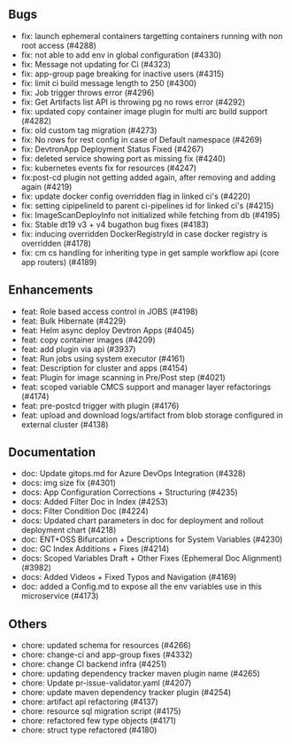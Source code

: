 ## Bugs
- fix: launch ephemeral containers targetting containers running with non root access (#4288)
- fix: not able to add env in global configuration (#4330)
- fix: Message not updating for Ci (#4323)
- fix: app-group page breaking for inactive users (#4315)
- fix: limit ci build message length to 250 (#4300)
- fix: Job trigger throws error (#4296)
- fix: Get Artifacts list API is throwing pg no rows error  (#4292)
- fix: updated copy container image plugin for multi arc build support (#4282)
- fix: old custom tag migration (#4273)
- fix: No rows for rest config in case of Default namespace (#4269)
- fix: DevtronApp Deployment Status Fixed (#4267)
- fix: deleted service showing port as missing fix (#4240)
- fix: kubernetes events fix for resources (#4247)
- fix:post-cd plugin not getting added again, after removing and adding again (#4219)
- fix: update docker config overridden flag in linked ci's (#4220)
- fix: setting cipipelineId to parent ci-pipelines id for linked ci's (#4215)
- fix: ImageScanDeployInfo not initialized while fetching from db (#4195)
- fix: Stable dt19 v3 + v4 bugathon bug fixes (#4183)
- fix: inducing overridden DockerRegistryId in case docker registry is overridden (#4178)
- fix: cm cs handling for inheriting type in get sample workflow api (core app routers) (#4189)
## Enhancements
- feat: Role based access control in JOBS (#4198)
- feat: Bulk Hibernate (#4229)
- feat: Helm async deploy Devtron Apps (#4045)
- feat: copy container images (#4209)
- feat: add plugin via api (#3937)
- feat: Run jobs using system executor (#4161)
- feat: Description for cluster and apps (#4154)
- feat: Plugin for image scanning in Pre/Post step (#4021)
- feat: scoped variable CMCS support and manager layer refactorings (#4174)
- feat: pre-postcd trigger with plugin (#4176)
- feat: upload and download logs/artifact from blob storage configured in external cluster (#4138)
## Documentation
- doc: Update gitops.md for Azure DevOps Integration (#4328)
- docs: img size fix (#4301)
- docs: App Configuration Corrections + Structuring (#4235)
- docs: Added Filter Doc in Index (#4253)
- docs: Filter Condition Doc (#4224)
- docs: Updated chart parameters in doc for deployment and rollout deployment chart (#4218)
- doc: ENT+OSS Bifurcation + Descriptions for System Variables (#4230)
- doc: GC Index Additions + Fixes (#4214)
- docs: Scoped Variables Draft + Other Fixes (Ephemeral Doc Alignment) (#3982)
- docs: Added Videos + Fixed Typos and Navigation (#4169)
- doc: added a Config.md to expose all the env variables use in this microservice (#4173)
## Others
- chore: updated schema for resources (#4266)
- chore: change-ci and app-group fixes (#4332)
- chore: change CI backend infra  (#4251)
- chore: updating dependency tracker maven plugin name  (#4265)
- chore: Update pr-issue-validator.yaml (#4207)
- chore: update maven dependency tracker plugin (#4254)
- chore: artifact api refactoring (#4137)
- chore: resource sql migration script (#4175)
- chore: refactored few type objects (#4171)
- chore: struct type refactored (#4180)
